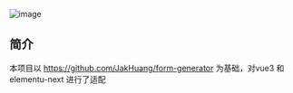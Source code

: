 ![image](https://ae01.alicdn.com/kf/U51bfb661aba945b48a4c71774421d414C.gif)
## 简介
本项目以 https://github.com/JakHuang/form-generator 为基础，对vue3 和elementu-next 进行了适配